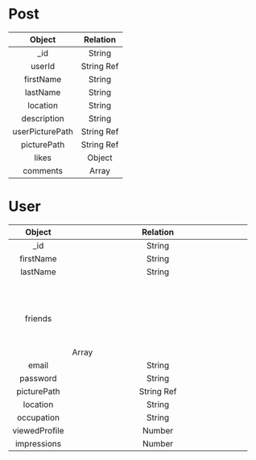 # Post

|     Object      |      Relation      |
| :-------------: | :----------------: |
|      \_id       |       String       |
|     userId      |     String Ref     |
|    firstName    |       String       |
|    lastName     |       String       |
|    location     |       String       |
|   description   |       String       |
| userPicturePath |     String Ref     |
|   picturePath   |     String Ref     |
|      likes      | Object<String Ref> |
|    comments     |   Array<String>    |

# User

|    Object     |   Relation    |
| :-----------: | :-----------: |
|     \_id      |    String     |
|   firstName   |    String     |
|   lastName    |    String     |
|    friends    | Array<Object> |
|     email     |    String     |
|   password    |    String     |
|  picturePath  |  String Ref   |
|   location    |    String     |
|  occupation   |    String     |
| viewedProfile |    Number     |
|  impressions  |    Number     |
